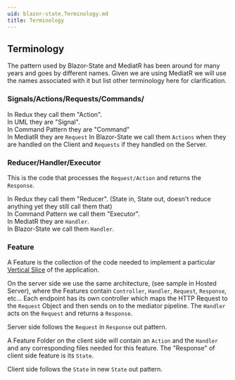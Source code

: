 ```yaml
---
uid: blazor-state.Terminology.md
title: Terminology
---
```


## Terminology

The pattern used by Blazor-State and MediatR has been around for many years and goes by different names.
Given we are using MediatR we will use the names associated with it but list other terminology here for clarification.

### Signals/**Actions**/**Requests**/Commands/

In Redux they call them "Action".  
In UML they are "Signal".  
In Command Pattern they are "Command"  
In MediatR they are `Request`
In Blazor-State we call them `Actions` when they are handled on the Client and `Requests` if they handled on the Server.

### Reducer/**Handler**/Executor

This is the code that processes the `Request/Action` and returns the `Response`.

In Redux they call them "Reducer".
(State in, State out, doesn't reduce anything yet they still call them that)  
In Command Pattern we call them "Executor".  
In MediatR they are `Handler`.  
In Blazor-State we call them `Handler`.

### Feature

A Feature is the collection of the code needed to implement a
particular [Vertical Slice](https://jimmybogard.com/vertical-slice-architecture/)
of the application.  

On the server side we use the same architecture,
(see sample in Hosted Server), where the Features contain
`Controller`, `Handler`, `Request`, `Response`, etc...
Each endpoint has its own controller
which maps the HTTP Request to the `Request` Object and then sends
on to the mediator pipeline.
The `Handler` acts on the `Request` and returns a `Response`.

Server side follows the `Request` in `Response` out pattern.

A Feature Folder on the client side will contain an `Action` and the `Handler`
and any corresponding files needed for this feature.
The "Response" of client side feature is its `State`.

Client side follows the `State` in new `State` out pattern.